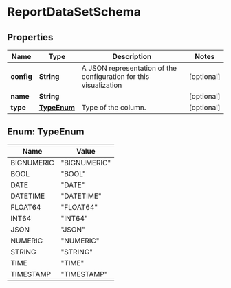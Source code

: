 

# ReportDataSetSchema


## Properties

| Name | Type | Description | Notes |
|------------ | ------------- | ------------- | -------------|
|**config** | **String** | A JSON representation of the configuration for this visualization |  [optional] |
|**name** | **String** |  |  [optional] |
|**type** | [**TypeEnum**](#TypeEnum) | Type of the column. |  [optional] |



## Enum: TypeEnum

| Name | Value |
|---- | -----|
| BIGNUMERIC | &quot;BIGNUMERIC&quot; |
| BOOL | &quot;BOOL&quot; |
| DATE | &quot;DATE&quot; |
| DATETIME | &quot;DATETIME&quot; |
| FLOAT64 | &quot;FLOAT64&quot; |
| INT64 | &quot;INT64&quot; |
| JSON | &quot;JSON&quot; |
| NUMERIC | &quot;NUMERIC&quot; |
| STRING | &quot;STRING&quot; |
| TIME | &quot;TIME&quot; |
| TIMESTAMP | &quot;TIMESTAMP&quot; |




